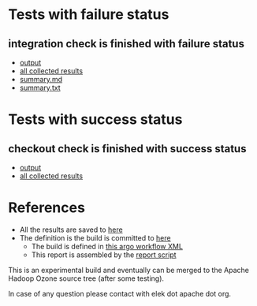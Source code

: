 # Tests with failure status

## integration check is finished with failure status

   * [output](https://raw.githubusercontent.com/elek/ozone-ci-03/master/pr/pr-hdds-2517-immreturn-tdrt7/integration/output.log)
   * [all collected results](https://github.com/elek/ozone-ci-03/tree/master/pr/pr-hdds-2517-immreturn-tdrt7/integration)
   * [summary.md](https://github.com/elek/ozone-ci-03/tree/master/pr/pr-hdds-2517-immreturn-tdrt7/integration/summary.md)
   * [summary.txt](https://github.com/elek/ozone-ci-03/tree/master/pr/pr-hdds-2517-immreturn-tdrt7/integration/summary.txt)



# Tests with success status

## checkout check is finished with success status

   * [output](https://raw.githubusercontent.com/elek/ozone-ci-03/master/pr/pr-hdds-2517-immreturn-tdrt7/checkout/output.log)
   * [all collected results](https://github.com/elek/ozone-ci-03/tree/master/pr/pr-hdds-2517-immreturn-tdrt7/checkout)




# References

 * All the results are saved to [here](https://github.com/elek/ozone-ci-03/tree/master/pr/pr-hdds-2517-immreturn-tdrt7/)
 * The definition is the build is committed to [here](https://github.com/elek/argo-ozone)
    * The build is defined in [this argo workflow XML](https://github.com/elek/argo-ozone/blob/master/ozone-build.yaml)
    * This report is assembled by the [report script](https://github.com/elek/argo-ozone/blob/master/scripts/report.sh)

This is an experimental build and eventually can be merged to the Apache Hadoop Ozone source tree (after some testing).

In case of any question please contact with elek dot apache dot org.
